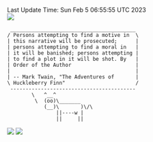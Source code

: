 Last Update Time: 
Sun Feb  5 06:55:55 UTC 2023
<br>![](https://img.shields.io/badge/%E5%A4%A7%E5%AE%B6-%E5%AE%89%E5%AE%89-green)<br>
```
 _________________________________________
/ Persons attempting to find a motive in  \
| this narrative will be prosecuted;      |
| persons attempting to find a moral in   |
| it will be banished; persons attempting |
| to find a plot in it will be shot. By   |
| Order of the Author                     |
|                                         |
| -- Mark Twain, "The Adventures of       |
\ Huckleberry Finn"                       /
 -----------------------------------------
        \   ^__^
         \  (oo)\_______
            (__)\       )\/\
                ||----w |
                ||     ||
```
![](https://github-readme-stats.vercel.app/api?username=chenlitw)
![](https://github-readme-stats.vercel.app/api/top-langs/?username=chenlitw)
